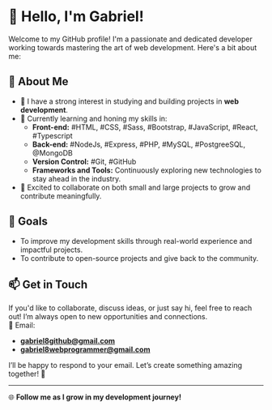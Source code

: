 # 👋 Hello, I'm Gabriel!

Welcome to my GitHub profile! I'm a passionate and dedicated developer working towards mastering the art of web development. Here's a bit about me:

## 🌟 About Me
- 👀 I have a strong interest in studying and building projects in **web development**.
- 🌱 Currently learning and honing my skills in:
  - **Front-end:** #HTML, #CSS, #Sass, #Bootstrap, #JavaScript, #React, #Typescript
  - **Back-end:** #NodeJs, #Express, #PHP, #MySQL, #PostgreeSQL, @MongoDB
  - **Version Control:** #Git, #GitHub
  - **Frameworks and Tools:** Continuously exploring new technologies to stay ahead in the industry.
- 💞️ Excited to collaborate on both small and large projects to grow and contribute meaningfully.

## 🎯 Goals
- To improve my development skills through real-world experience and impactful projects.
- To contribute to open-source projects and give back to the community.

## 📫 Get in Touch
If you'd like to collaborate, discuss ideas, or just say hi, feel free to reach out! I’m always open to new opportunities and connections.  
📧 Email:  
- **gabriel8github@gmail.com**  
- **gabriel8webprogrammer@gmail.com**

I’ll be happy to respond to your email. Let’s create something amazing together! 🚀

---

🌐 **Follow me as I grow in my development journey!**
